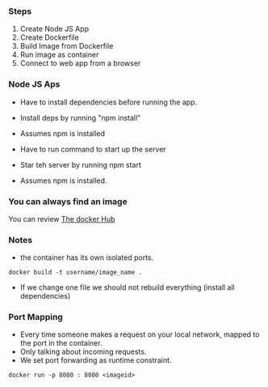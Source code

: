### Steps
1. Create Node JS App
2. Create Dockerfile
3. Build Image from Dockerfile
4. Run image as container
5. Connect to web app from a browser

### Node JS Aps
* Have to install dependencies before running the app.
* Install deps by running "npm install"
* Assumes npm is installed

* Have to run command to start up the server
* Star teh server by running npm start
* Assumes npm is installed.

### You can always find an image

You can review [The docker Hub](https://hub.docker.com)

### Notes
* the container has its own isolated ports.
```shell
docker build -t username/image_name .
```
* If we change one file we should not rebuild everything (install all dependencies)

### Port Mapping
* Every time someone makes a request on your local network, mapped to the port in the container.
* Only talking about incoming requests.
* We set port forwarding as runtime constraint.

```shell
docker run -p 8080 : 8080 <imageid>
```

